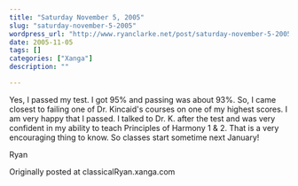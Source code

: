 ```yaml
---
title: "Saturday November 5, 2005"
slug: "saturday-november-5-2005"
wordpress_url: "http://www.ryanclarke.net/post/saturday-november-5-2005/"
date: 2005-11-05
tags: []
categories: ["Xanga"]
description: ""

---
```


Yes, I passed my test. I got 95% and passing was about 93%. So, I came closest to failing one of Dr. Kincaid's courses on one of my highest scores. I am very happy that I passed. I talked to Dr. K. after the test and was very confident in my ability to teach Principles of Harmony 1 & 2. That is a very encouraging thing to know. So classes start sometime next January!

Ryan

Originally posted at classicalRyan.xanga.com

